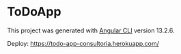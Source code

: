 # ToDoApp

This project was generated with [Angular CLI](https://github.com/angular/angular-cli) version 13.2.6.

Deploy: https://todo-app-consultoria.herokuapp.com/
